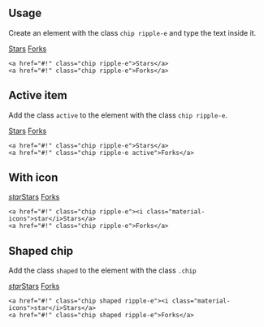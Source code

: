 ## Usage
Create an element with the class `chip ripple-e` and type the text inside it.

<div class="p-4 m-1 background-light-grey">
	<a href="#!" class="chip ripple-e">Stars</a>
	<a href="#!" class="chip ripple-e">Forks</a>
</div>   

```
<a href="#!" class="chip ripple-e">Stars</a>
<a href="#!" class="chip ripple-e">Forks</a>
```
## Active item
Add the class `active` to the element with the class `chip ripple-e`.

<div class="p-4 m-1 background-light-grey">
	<a href="#!" class="chip ripple-e">Stars</a>
	<a href="#!" class="chip ripple-e active">Forks</a>
</div>   

```
<a href="#!" class="chip ripple-e">Stars</a>
<a href="#!" class="chip ripple-e active">Forks</a>
```

## With icon
<div class="p-4 m-1 background-light-grey">
	<a href="#!" class="chip ripple-e"><i class="material-icons">star</i>Stars</a>
	<a href="#!" class="chip ripple-e">Forks</a>
</div>   

```
<a href="#!" class="chip ripple-e"><i class="material-icons">star</i>Stars</a>
<a href="#!" class="chip ripple-e">Forks</a>
```

## Shaped chip
Add the class `shaped` to the element with the class `.chip`
<div class="p-4 m-1 background-light-grey">
	<a href="#!" class="chip shaped ripple-e"><i class="material-icons">star</i>Stars</a>
	<a href="#!" class="chip shaped ripple-e">Forks</a>
</div>   

```
<a href="#!" class="chip shaped ripple-e"><i class="material-icons">star</i>Stars</a>
<a href="#!" class="chip shaped ripple-e">Forks</a>
```
